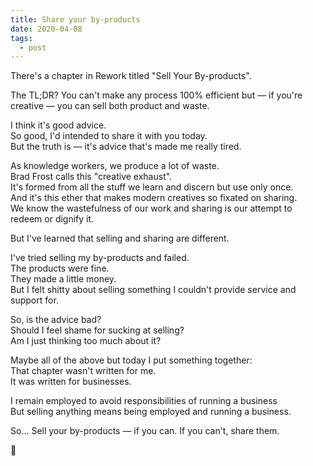 ```yaml
---
title: Share your by-products
date: 2020-04-08
tags:
  - post
---
```


There's a chapter in Rework titled "Sell Your By-products".

The TL;DR? You can't make any process 100% efficient but — if you're creative — you can sell both product and waste.

I think it's good advice.  
So good, I'd intended to share it with you today.  
But the truth is — it's advice that's made me really tired.

As knowledge workers, we produce a lot of waste.  
Brad Frost calls this "creative exhaust".  
It's formed from all the stuff we learn and discern but use only once.  
And it's this ether that makes modern creatives so fixated on sharing.  
We know the wastefulness of our work and sharing is our attempt to redeem or dignify it.

But I've learned that selling and sharing are different.

I've tried selling my by-products and failed.  
The products were fine.  
They made a little money.  
But I felt shitty about selling something I couldn't provide service and support for.

So, is the advice bad?  
Should I feel shame for sucking at selling?  
Am I just thinking too much about it?

Maybe all of the above but today I put something together:  
That chapter wasn't written for me.  
It was written for businesses.

I remain employed to avoid responsibilities of running a business  
But selling anything means being employed and running a business.

So...
Sell your by-products — if you can.
If you can't, share them.

🤲
